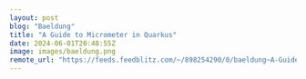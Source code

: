 ```yaml
---
layout: post
blog: "Baeldung"
title: "A Guide to Micrometer in Quarkus"
date: 2024-06-01T20:48:55Z
image: images/baeldung.png
remote_url: "https://feeds.feedblitz.com/~/898254290/0/baeldung~A-Guide-to-Micrometer-in-Quarkus"
---
```

